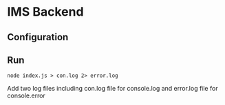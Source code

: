 # IMS Backend

## Configuration

## Run

```
node index.js > con.log 2> error.log
```

Add two log files including con.log file for console.log and error.log file for console.error
